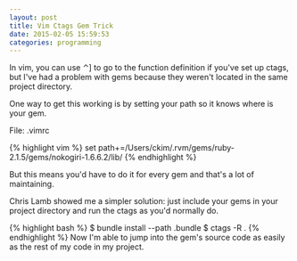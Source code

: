 ```yaml
---
layout: post
title: Vim Ctags Gem Trick
date: 2015-02-05 15:59:53
categories: programming
---
```

In vim, you can use &#8963;] to go to the function definition if
you've set up ctags, but I've had a problem with gems because they
weren't located in the same project directory.

One way to get this working is by setting your path so it knows where is your gem.


File: .vimrc

{% highlight vim %}
set path+=/Users/ckim/.rvm/gems/ruby-2.1.5/gems/nokogiri-1.6.6.2/lib/
{% endhighlight %}

But this means you'd have to do it for every gem and that's a lot of maintaining.

Chris Lamb showed me a simpler solution: just include your gems in
your project directory and run the ctags as you'd normally do.

{% highlight bash %}
$ bundle install --path .bundle
$ ctags -R .
{% endhighlight %}
Now I'm able to jump into the gem's source code as easily as the
rest of my code in my project.

